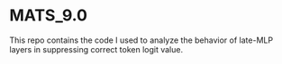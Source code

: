 # MATS_9.0
This repo contains the code I used to analyze the behavior of late-MLP layers in suppressing correct token logit value.
